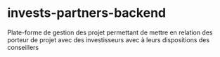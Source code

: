 # invests-partners-backend
Plate-forme de gestion des projet permettant de mettre en relation des porteur de projet avec des investisseurs avec à leurs dispositions des conseillers
